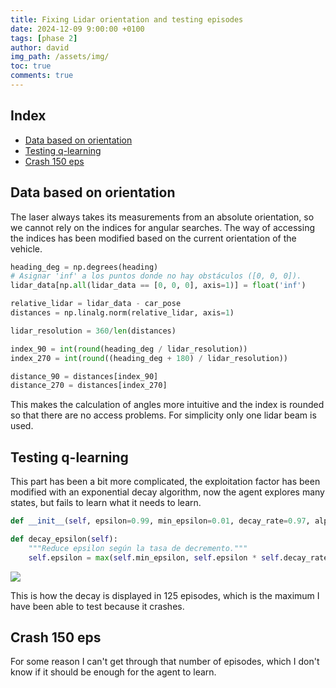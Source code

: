 ```yaml
---
title: Fixing Lidar orientation and testing episodes
date: 2024-12-09 9:00:00 +0100
tags: [phase 2]
author: david
img_path: /assets/img/
toc: true
comments: true
---
```


## Index

- [Data based on orientation](#data-based-on-orientation)
- [Testing q-learning](#testing-q-learning)
- [Crash 150 eps](#crash-150-eps)



## Data based on orientation

The laser always takes its measurements from an absolute orientation, so we cannot rely on the indices for angular searches. The way of accessing the indices has been modified based on the current orientation of the vehicle.

```python
heading_deg = np.degrees(heading)
# Asignar 'inf' a los puntos donde no hay obstáculos ([0, 0, 0]).
lidar_data[np.all(lidar_data == [0, 0, 0], axis=1)] = float('inf')

relative_lidar = lidar_data - car_pose
distances = np.linalg.norm(relative_lidar, axis=1)

lidar_resolution = 360/len(distances)

index_90 = int(round(heading_deg / lidar_resolution))
index_270 = int(round((heading_deg + 180) / lidar_resolution))

distance_90 = distances[index_90]
distance_270 = distances[index_270]
```

This makes the calculation of angles more intuitive and the index is rounded so that there are no access problems. For simplicity only one lidar beam is used.


## Testing q-learning

This part has been a bit more complicated, the exploitation factor has been modified with an exponential decay algorithm, now the agent explores many states, but fails to learn what it needs to learn.

```python
def __init__(self, epsilon=0.99, min_epsilon=0.01, decay_rate=0.97, alpha=0.1, gamma=0.9):
```

```python
def decay_epsilon(self):
    """Reduce epsilon según la tasa de decremento."""
    self.epsilon = max(self.min_epsilon, self.epsilon * self.decay_rate)
```

![](Epsilon.png)

This is how the decay is displayed in 125 episodes, which is the maximum I have been able to test because it crashes.

## Crash 150 eps

For some reason I can't get through that number of episodes, which I don't know if it should be enough for the agent to learn.